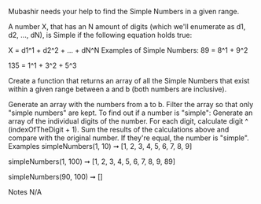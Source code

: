 Mubashir needs your help to find the Simple Numbers in a given range.

A number X, that has an N amount of digits (which we'll enumerate as d1, d2, ..., dN), is Simple if the following equation holds true:

X = d1^1 + d2^2 + ... + dN^N
Examples of Simple Numbers:
89 = 8^1 + 9^2

135 = 1^1 + 3^2 + 5^3

Create a function that returns an array of all the Simple Numbers that exist within a given range between a and b (both numbers are inclusive).

Generate an array with the numbers from a to b.
Filter the array so that only "simple numbers" are kept.
To find out if a number is "simple":
Generate an array of the individual digits of the number.
For each digit, calculate digit ^ (indexOfTheDigit + 1).
Sum the results of the calculations above and compare with the original number. If they're equal, the number is "simple".
Examples
simpleNumbers(1, 10) ➞ [1, 2, 3, 4, 5, 6, 7, 8, 9]

simpleNumbers(1, 100) ➞ [1, 2, 3, 4, 5, 6, 7, 8, 9, 89]

simpleNumbers(90, 100) ➞ []

Notes
N/A